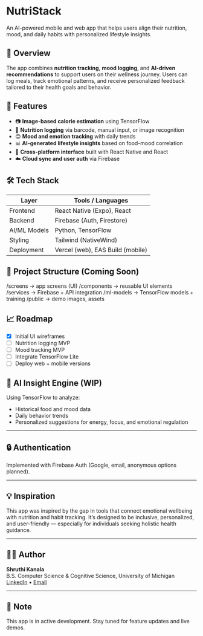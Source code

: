 # NutriStack

An AI-powered mobile and web app that helps users align their nutrition, mood, and daily habits with personalized lifestyle insights.

## 🧠 Overview

The app combines **nutrition tracking**, **mood logging**, and **AI-driven recommendations** to support users on their wellness journey. Users can log meals, track emotional patterns, and receive personalized feedback tailored to their health goals and behavior.

## 🚀 Features

- 📷 **Image-based calorie estimation** using TensorFlow
- 🥗 **Nutrition logging** via barcode, manual input, or image recognition
- 😊 **Mood and emotion tracking** with daily trends
- 📊 **AI-generated lifestyle insights** based on food-mood correlation
- 📱 **Cross-platform interface** built with React Native and React
- ☁️ **Cloud sync and user auth** via Firebase

## 🛠 Tech Stack

| Layer           | Tools / Languages           |
|----------------|-----------------------------|
| Frontend       | React Native (Expo), React  |
| Backend        | Firebase (Auth, Firestore)  |
| AI/ML Models   | Python, TensorFlow          |
| Styling        | Tailwind (NativeWind)       |
| Deployment     | Vercel (web), EAS Build (mobile) |

## 📂 Project Structure (Coming Soon)
/screens → app screens (UI)
/components → reusable UI elements
/services → Firebase + API integration
/ml-models → TensorFlow models + training
/public → demo images, assets

## 📈 Roadmap

- [x] Initial UI wireframes
- [ ] Nutrition logging MVP
- [ ] Mood tracking MVP
- [ ] Integrate TensorFlow Lite
- [ ] Deploy web + mobile versions

## 🤖 AI Insight Engine (WIP)

Using TensorFlow to analyze:
- Historical food and mood data
- Daily behavior trends
- Personalized suggestions for energy, focus, and emotional regulation

---

## 🔒 Authentication

Implemented with Firebase Auth (Google, email, anonymous options planned).

---

## 💡 Inspiration

This app was inspired by the gap in tools that connect emotional wellbeing with nutrition and habit tracking. It’s designed to be inclusive, personalized, and user-friendly — especially for individuals seeking holistic health guidance.

---

## 🧑‍💻 Author

**Shruthi Kanala**  
B.S. Computer Science & Cognitive Science, University of Michigan  
[LinkedIn](https://www.linkedin.com/in/shruthikanala) • [Email](mailto:shruths.kanala@gmail.com)

---

## 📌 Note

This app is in active development. Stay tuned for feature updates and live demos.
